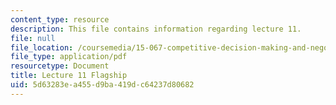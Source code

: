 ```yaml
---
content_type: resource
description: This file contains information regarding lecture 11.
file: null
file_location: /coursemedia/15-067-competitive-decision-making-and-negotiation-spring-2011/5d63283ea455d9ba419dc64237d80682_MIT15_067S11_lec11.pdf
file_type: application/pdf
resourcetype: Document
title: Lecture 11 Flagship
uid: 5d63283e-a455-d9ba-419d-c64237d80682
---
```

